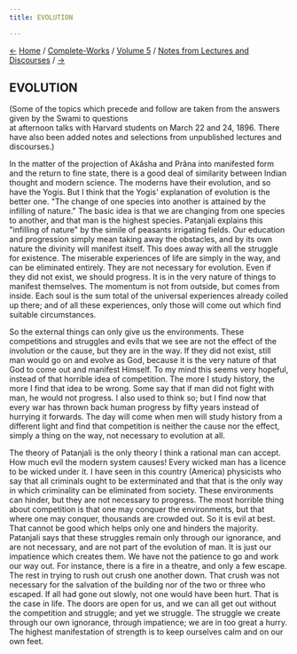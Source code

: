 ```yaml
---
title: EVOLUTION

---
```

<div>

[←](the_cause_of_illusion.htm) [Home](../../../index.htm) /
[Complete-Works](../../complete_works.htm) / [Volume
5](../volume_5_contents.htm) / [Notes from Lectures and
Discourses](notes_from_lectures_and_discourses_contents.htm)
/ [→](buddhism_and_vedanta.htm)

  

## EVOLUTION

(Some of the topics which precede and follow are taken from the answers
given by the Swami to questions  
 at afternoon talks with Harvard students on March 22 and 24, 1896.
There have also been added notes and selections from unpublished
lectures and discourses.)

In the matter of the projection of Akâsha and Prâna into manifested form
and the return to fine state, there is a good deal of similarity between
Indian thought and modern science. The moderns have their evolution, and
so have the Yogis. But I think that the Yogis' explanation of evolution
is the better one. "The change of one species into another is attained
by the infilling of nature." The basic idea is that we are changing from
one species to another, and that man is the highest species. Patanjali
explains this "infilling of nature" by the simile of peasants irrigating
fields. Our education and progression simply mean taking away the
obstacles, and by its own nature the divinity will manifest itself. This
does away with all the struggle for existence. The miserable experiences
of life are simply in the way, and can be eliminated entirely. They are
not necessary for evolution. Even if they did not exist, we should
progress. It is in the very nature of things to manifest themselves. The
momentum is not from outside, but comes from inside. Each soul is the
sum total of the universal experiences already coiled up there; and of
all these experiences, only those will come out which find suitable
circumstances.

So the external things can only give us the environments. These
competitions and struggles and evils that we see are not the effect of
the involution or the cause, but they are in the way. If they did not
exist, still man would go on and evolve as God, because it is the very
nature of that God to come out and manifest Himself. To my mind this
seems very hopeful, instead of that horrible idea of competition. The
more I study history, the more I find that idea to be wrong. Some say
that if man did not fight with man, he would not progress. I also used
to think so; but I find now that every war has thrown back human
progress by fifty years instead of hurrying it forwards. The day will
come when men will study history from a different light and find that
competition is neither the cause nor the effect, simply a thing on the
way, not necessary to evolution at all.

The theory of Patanjali is the only theory I think a rational man can
accept. How much evil the modern system causes! Every wicked man has a
licence to be wicked under it. I have seen in this country (America)
physicists who say that all criminals ought to be exterminated and that
that is the only way in which criminality can be eliminated from
society. These environments can hinder, but they are not necessary to
progress. The most horrible thing about competition is that one may
conquer the environments, but that where one may conquer, thousands are
crowded out. So it is evil at best. That cannot be good which helps only
one and hinders the majority. Patanjali says that these struggles remain
only through our ignorance, and are not necessary, and are not part of
the evolution of man. It is just our impatience which creates them. We
have not the patience to go and work our way out. For instance, there is
a fire in a theatre, and only a few escape. The rest in trying to rush
out crush one another down. That crush was not necessary for the
salvation of the building nor of the two or three who escaped. If all
had gone out slowly, not one would have been hurt. That is the case in
life. The doors are open for us, and we can all get out without the
competition and struggle; and yet we struggle. The struggle we create
through our own ignorance, through impatience; we are in too great a
hurry. The highest manifestation of strength is to keep ourselves calm
and on our own feet.

</div>
